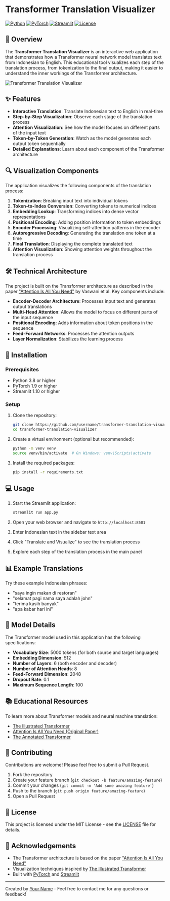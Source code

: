 # Transformer Translation Visualizer

[![Python](https://img.shields.io/badge/Python-3.8%2B-blue)](https://www.python.org/)
[![PyTorch](https://img.shields.io/badge/PyTorch-1.9%2B-orange)](https://pytorch.org/)
[![Streamlit](https://img.shields.io/badge/Streamlit-1.10%2B-red)](https://streamlit.io/)
[![License](https://img.shields.io/badge/License-MIT-green)](LICENSE)

## 📝 Overview

The **Transformer Translation Visualizer** is an interactive web application that demonstrates how a Transformer neural network model translates text from Indonesian to English. This educational tool visualizes each step of the translation process, from tokenization to the final output, making it easier to understand the inner workings of the Transformer architecture.

![Transformer Translation Visualizer](https://raw.githubusercontent.com/username/transformer-translation-visualizer/main/screenshots/app_screenshot.png)

## ✨ Features

- **Interactive Translation**: Translate Indonesian text to English in real-time
- **Step-by-Step Visualization**: Observe each stage of the translation process
- **Attention Visualization**: See how the model focuses on different parts of the input text
- **Token-by-Token Generation**: Watch as the model generates each output token sequentially
- **Detailed Explanations**: Learn about each component of the Transformer architecture

## 🔍 Visualization Components

The application visualizes the following components of the translation process:

1. **Tokenization**: Breaking input text into individual tokens
2. **Token-to-Index Conversion**: Converting tokens to numerical indices
3. **Embedding Lookup**: Transforming indices into dense vector representations
4. **Positional Encoding**: Adding position information to token embeddings
5. **Encoder Processing**: Visualizing self-attention patterns in the encoder
6. **Autoregressive Decoding**: Generating the translation one token at a time
7. **Final Translation**: Displaying the complete translated text
8. **Attention Visualization**: Showing attention weights throughout the translation process

## 🛠️ Technical Architecture

The project is built on the Transformer architecture as described in the paper ["Attention Is All You Need"](https://arxiv.org/abs/1706.03762) by Vaswani et al. Key components include:

- **Encoder-Decoder Architecture**: Processes input text and generates output translations
- **Multi-Head Attention**: Allows the model to focus on different parts of the input sequence
- **Positional Encoding**: Adds information about token positions in the sequence
- **Feed-Forward Networks**: Processes the attention outputs
- **Layer Normalization**: Stabilizes the learning process

## 🚀 Installation

### Prerequisites

- Python 3.8 or higher
- PyTorch 1.9 or higher
- Streamlit 1.10 or higher

### Setup

1. Clone the repository:
   ```bash
   git clone https://github.com/username/transformer-translation-visualizer.git
   cd transformer-translation-visualizer
   ```

2. Create a virtual environment (optional but recommended):
   ```bash
   python -m venv venv
   source venv/bin/activate  # On Windows: venv\Scripts\activate
   ```

3. Install the required packages:
   ```bash
   pip install -r requirements.txt
   ```

## 💻 Usage

1. Start the Streamlit application:
   ```bash
   streamlit run app.py
   ```

2. Open your web browser and navigate to `http://localhost:8501`

3. Enter Indonesian text in the sidebar text area

4. Click "Translate and Visualize" to see the translation process

5. Explore each step of the translation process in the main panel

## 📊 Example Translations

Try these example Indonesian phrases:

- "saya ingin makan di restoran"
- "selamat pagi nama saya adalah john"
- "terima kasih banyak"
- "apa kabar hari ini"

## 🧠 Model Details

The Transformer model used in this application has the following specifications:

- **Vocabulary Size**: 5000 tokens (for both source and target languages)
- **Embedding Dimension**: 512
- **Number of Layers**: 6 (both encoder and decoder)
- **Number of Attention Heads**: 8
- **Feed-Forward Dimension**: 2048
- **Dropout Rate**: 0.1
- **Maximum Sequence Length**: 100

## 📚 Educational Resources

To learn more about Transformer models and neural machine translation:

- [The Illustrated Transformer](http://jalammar.github.io/illustrated-transformer/)
- [Attention Is All You Need (Original Paper)](https://arxiv.org/abs/1706.03762)
- [The Annotated Transformer](http://nlp.seas.harvard.edu/2018/04/03/attention.html)

## 🤝 Contributing

Contributions are welcome! Please feel free to submit a Pull Request.

1. Fork the repository
2. Create your feature branch (`git checkout -b feature/amazing-feature`)
3. Commit your changes (`git commit -m 'Add some amazing feature'`)
4. Push to the branch (`git push origin feature/amazing-feature`)
5. Open a Pull Request

## 📄 License

This project is licensed under the MIT License - see the [LICENSE](LICENSE) file for details.

## 👏 Acknowledgements

- The Transformer architecture is based on the paper ["Attention Is All You Need"](https://arxiv.org/abs/1706.03762)
- Visualization techniques inspired by [The Illustrated Transformer](http://jalammar.github.io/illustrated-transformer/)
- Built with [PyTorch](https://pytorch.org/) and [Streamlit](https://streamlit.io/)

---

Created by [Your Name](https://github.com/username) - Feel free to contact me for any questions or feedback!